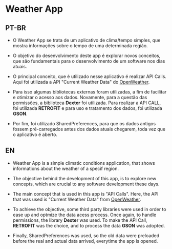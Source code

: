 # Weather App

## PT-BR

- O Weather App se trata de um aplicativo de clima/tempo simples, que mostra informações sobre o tempo de uma determinada região.

- O objetivo do desenvolvimento deste app é explorar novos conceitos, que são fundamentais para o desenvolvimento de um software nos dias atuais.

- O principal conceito, que é utilizado nesse aplicativo é realizar API Calls. Aqui foi utilizada a API "Current Weather Data" do [OpenWeather](https://openweathermap.org/api).

- Para isso algumas bibliotecas externas foram utilizadas, a fim de facilitar e otimizar o acesso aos dados. Novamente, para a questão das permissões, a biblioteca **Dexter** foi utilizada. Para realizar a API CALL, foi utilizada **RETROFIT** e para uso e tratamento dos dados, foi utilizada **GSON**.

- Por fim, foi utilizado SharedPreferences, para que os dados antigos fossem pré-carregados antes dos dados atuais chegarem, toda vez que o aplicativo é aberto.

## EN

- Weather App is a simple climatic conditions application, that shows informations about the weather of a specif region.

- The objective behind the development of this app, is to explore new concepts, which are crucial to any software development these days.

- The main concept that is used in this app is "API Calls". Here, the API that was used is "Current Weather Data" from [OpenWeather](https://openweathermap.org/api).

- To achieve the objective, some third party libraries were used in order to ease up and optmize the data acess process. Once again, to handle permissions, the library **Dexter** was used. To make the API Call, **RETROFIT** was the choice, and to process the data **GSON** was adopted.

- Finally, SharedPreferences was used, so the old data were preloaded before the real and actual data arrived, everytime the app is opened.
